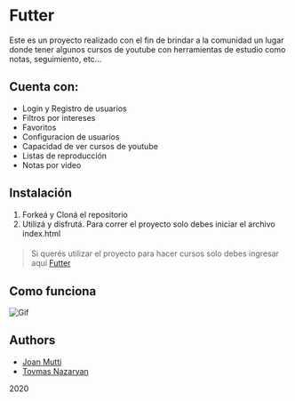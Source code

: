 
# Futter

Este es un proyecto realizado con el fin de brindar a la comunidad un lugar donde tener algunos cursos de youtube con herramientas de estudio como notas, seguimiento, etc...

## Cuenta con:
- Login y Registro de usuarios
- Filtros por intereses
- Favoritos
- Configuracion de usuarios
- Capacidad de ver cursos de youtube
- Listas de reproducción
- Notas por video

## Instalación
1. Forkeá y Cloná el repositorio
2. Utilizá y disfrutá. Para correr el proyecto solo debes iniciar el archivo index.html
####
> Si querés utilizar el proyecto para hacer cursos solo debes ingresar aquí [Futter](https://futter.cc)

## Como funciona
![Gif](./futter.gif)

## Authors

- [Joan Mutti](https://www.linkedin.com/in/joan-mutti)
- [Tovmas Nazaryan](https://www.linkedin.com/in/tovmas-nazaryan)

2020

